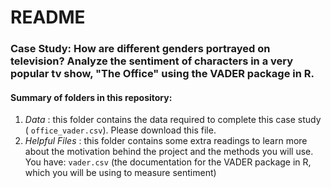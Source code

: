 # README

### Case Study: How are different genders portrayed on television?  Analyze the sentiment of characters in a very popular tv show, "The Office" using the VADER package in R.

#### Summary of folders in this repository:

1. *Data* : this folder contains the data required to complete this case study ( `office_vader.csv`).  Please download this file.
2. *Helpful Files* : this folder contains some extra readings to learn more about the motivation behind the project and the methods you will use. You have: `vader.csv` (the documentation for the VADER package in R, which you will be using to measure sentiment)


